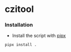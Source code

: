 # czitool

### Installation

- Install the script with [pipx](https://github.com/pypa/pipx)

``` shell
pipx install .
```
